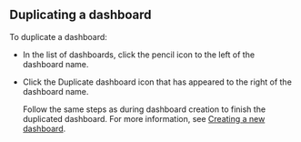## Duplicating a dashboard

To duplicate a dashboard:

- In the list of dashboards, click the pencil icon to the left of the dashboard name.

- Click the Duplicate dashboard icon that has appeared to the right of the dashboard name.

    Follow the same steps as during dashboard creation to finish the duplicated dashboard.     For more information, see [Creating a new dashboard](Creating_a_new_dashboard.md).
